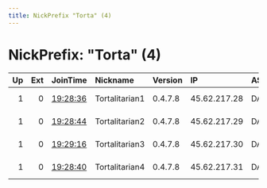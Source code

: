 ```yaml
---
title: NickPrefix "Torta" (4)
---
```


# NickPrefix: "Torta" (4)

|   Up |   Ext | JoinTime                                                                                              | Nickname       | Version   | IP           | AS       | CC   |   ORp |   Dirp | OS    | Contact                           |   eFamMembers |
|-----:|------:|:------------------------------------------------------------------------------------------------------|:---------------|:----------|:-------------|:---------|:-----|------:|-------:|:------|:----------------------------------|--------------:|
|    1 |     0 | [19:28:36](https://nusenu.github.io/OrNetStats/w/relay/3995499C45EF64F06B56510C505E9F29E40786FD.html) | Tortalitarian1 | 0.4.7.8   | 45.62.217.28 | DATACITY | ca   |   443 |      0 | Linux | Tortalitarian tortalitarian@pm.me |             5 |
|    1 |     0 | [19:28:44](https://nusenu.github.io/OrNetStats/w/relay/F91DEE05C6BDD803A6D9F8DB18B192B9308F008B.html) | Tortalitarian2 | 0.4.7.8   | 45.62.217.29 | DATACITY | ca   |   443 |      0 | Linux | Tortalitarian tortalitarian@pm.me |             5 |
|    1 |     0 | [19:29:16](https://nusenu.github.io/OrNetStats/w/relay/C37D76EF9DEDAE2F55259EA2F8F5E60232A7866E.html) | Tortalitarian3 | 0.4.7.8   | 45.62.217.30 | DATACITY | ca   |   443 |      0 | Linux | Tortalitarian tortalitarian@pm.me |             5 |
|    1 |     0 | [19:28:40](https://nusenu.github.io/OrNetStats/w/relay/91AF78C67438B660396A6E150AB17323CDC381AF.html) | Tortalitarian4 | 0.4.7.8   | 45.62.217.31 | DATACITY | ca   |   443 |      0 | Linux | Tortalitarian tortalitarian@pm.me |             5 |
